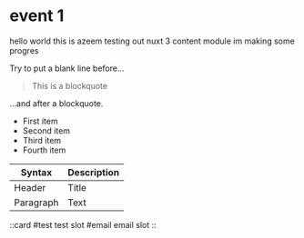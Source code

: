 # event 1

hello world this is azeem testing out nuxt 3 content module im making some progres

Try to put a blank line before...

> This is a blockquote

...and after a blockquote.

- First item
- Second item
- Third item
- Fourth item

| Syntax    | Description |
| --------- | ----------- |
| Header    | Title       |
| Paragraph | Text        |

::card
#test
test slot
#email
email slot
::
